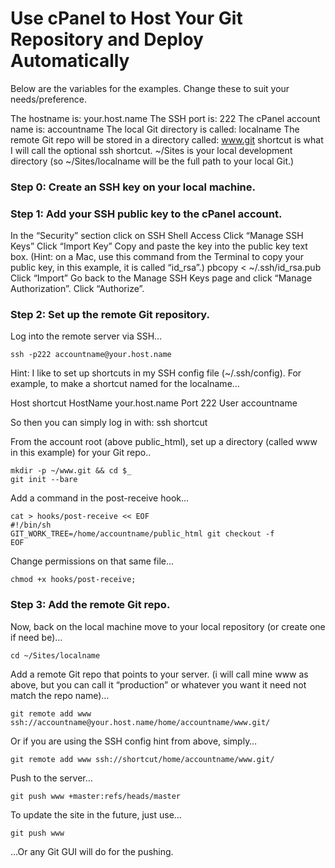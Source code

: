 # Use cPanel to Host Your Git Repository and Deploy Automatically
Below are the variables for the examples.  Change these to suit your needs/preference.

The hostname is:  your.host.name
The SSH port is:  222
The cPanel account name is:  accountname
The local Git directory is called: localname
The remote Git repo will be stored in a directory called: www.git
shortcut  is what I will call the optional ssh shortcut.
~/Sites is your local development directory (so ~/Sites/localname will be the full path to your local Git.)
 

### Step 0: Create an SSH key on your local machine.
### Step 1: Add your SSH public key to the cPanel account.
In the “Security” section click on SSH Shell Access
Click “Manage SSH Keys”
Click “Import Key”
Copy and paste the key into the public key text box.  (Hint: on a Mac, use this command from the Terminal to copy your public key, in this example, it is called “id_rsa”.)  pbcopy < ~/.ssh/id_rsa.pub
Click “Import”
Go back to the Manage SSH Keys page and click “Manage Authorization”.
Click “Authorize”.
### Step 2: Set up the remote Git repository.
Log into the remote server via SSH…
```
ssh -p222 accountname@your.host.name
```
Hint:  I like to set up shortcuts in my SSH config file (~/.ssh/config).  For example, to make a shortcut named for the localname…

Host shortcut
HostName your.host.name
Port 222
User accountname

So then you can simply log in with: ssh shortcut

From the account root (above public_html), set up a directory (called www in this example) for your Git repo..
```
mkdir -p ~/www.git && cd $_
git init --bare
```
Add a command in the post-receive hook…
```
cat > hooks/post-receive << EOF
#!/bin/sh
GIT_WORK_TREE=/home/accountname/public_html git checkout -f
EOF
```
Change permissions on that same file…
```
chmod +x hooks/post-receive;
```
### Step 3: Add the remote Git repo.
Now, back on the local machine move to your local repository (or create one if need be)…
```
cd ~/Sites/localname
```
Add a remote Git repo that points to your server. (i will call mine www as above, but you can call it “production” or whatever you want it need not match the repo name)…
```
git remote add www ssh://accountname@your.host.name/home/accountname/www.git/
```
Or if you are using the SSH config hint from above, simply…
```
git remote add www ssh://shortcut/home/accountname/www.git/
```
Push to the server…
```
git push www +master:refs/heads/master
```
To update the site in the future, just use…
```
git push www
```
…Or any Git GUI will do for the pushing.
